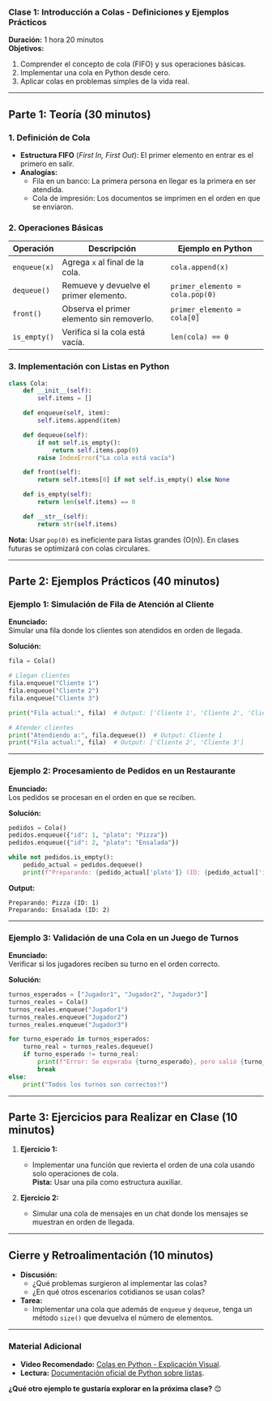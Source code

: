 ### **Clase 1: Introducción a Colas - Definiciones y Ejemplos Prácticos**  
**Duración:** 1 hora 20 minutos  
**Objetivos:**  
1. Comprender el concepto de cola (FIFO) y sus operaciones básicas.  
2. Implementar una cola en Python desde cero.  
3. Aplicar colas en problemas simples de la vida real.  

---

## **Parte 1: Teoría (30 minutos)**  

### **1. Definición de Cola**  
- **Estructura FIFO** (*First In, First Out*): El primer elemento en entrar es el primero en salir.  
- **Analogías:**  
  - Fila en un banco: La primera persona en llegar es la primera en ser atendida.  
  - Cola de impresión: Los documentos se imprimen en el orden en que se enviaron.  

### **2. Operaciones Básicas**  
| **Operación** | **Descripción**                          | **Ejemplo en Python**       |  
|---------------|------------------------------------------|-----------------------------|  
| `enqueue(x)`  | Agrega `x` al final de la cola.         | `cola.append(x)`            |  
| `dequeue()`   | Remueve y devuelve el primer elemento.   | `primer_elemento = cola.pop(0)` |  
| `front()`     | Observa el primer elemento sin removerlo.| `primer_elemento = cola[0]` |  
| `is_empty()`  | Verifica si la cola está vacía.          | `len(cola) == 0`            |  

### **3. Implementación con Listas en Python**  
```python  
class Cola:  
    def __init__(self):  
        self.items = []  

    def enqueue(self, item):  
        self.items.append(item)  

    def dequeue(self):  
        if not self.is_empty():  
            return self.items.pop(0)  
        raise IndexError("La cola está vacía")  

    def front(self):  
        return self.items[0] if not self.is_empty() else None  

    def is_empty(self):  
        return len(self.items) == 0  

    def __str__(self):  
        return str(self.items)  
```  

**Nota:** Usar `pop(0)` es ineficiente para listas grandes (O(n)). En clases futuras se optimizará con colas circulares.  

---

## **Parte 2: Ejemplos Prácticos (40 minutos)**  

### **Ejemplo 1: Simulación de Fila de Atención al Cliente**  
**Enunciado:**  
Simular una fila donde los clientes son atendidos en orden de llegada.  

**Solución:**  
```python  
fila = Cola()  

# Llegan clientes  
fila.enqueue("Cliente 1")  
fila.enqueue("Cliente 2")  
fila.enqueue("Cliente 3")  

print("Fila actual:", fila)  # Output: ['Cliente 1', 'Cliente 2', 'Cliente 3']  

# Atender clientes  
print("Atendiendo a:", fila.dequeue())  # Output: Cliente 1  
print("Fila actual:", fila)  # Output: ['Cliente 2', 'Cliente 3']  
```  

---

### **Ejemplo 2: Procesamiento de Pedidos en un Restaurante**  
**Enunciado:**  
Los pedidos se procesan en el orden en que se reciben.  

**Solución:**  
```python  
pedidos = Cola()  
pedidos.enqueue({"id": 1, "plato": "Pizza"})  
pedidos.enqueue({"id": 2, "plato": "Ensalada"})  

while not pedidos.is_empty():  
    pedido_actual = pedidos.dequeue()  
    print(f"Preparando: {pedido_actual['plato']} (ID: {pedido_actual['id']})")  
```  
**Output:**  
```  
Preparando: Pizza (ID: 1)  
Preparando: Ensalada (ID: 2)  
```  

---

### **Ejemplo 3: Validación de una Cola en un Juego de Turnos**  
**Enunciado:**  
Verificar si los jugadores reciben su turno en el orden correcto.  

**Solución:**  
```python  
turnos_esperados = ["Jugador1", "Jugador2", "Jugador3"]  
turnos_reales = Cola()  
turnos_reales.enqueue("Jugador1")  
turnos_reales.enqueue("Jugador2")  
turnos_reales.enqueue("Jugador3")  

for turno_esperado in turnos_esperados:  
    turno_real = turnos_reales.dequeue()  
    if turno_esperado != turno_real:  
        print(f"Error: Se esperaba {turno_esperado}, pero salió {turno_real}")  
        break  
else:  
    print("Todos los turnos son correctos!")  
```  

---

## **Parte 3: Ejercicios para Realizar en Clase (10 minutos)**  
1. **Ejercicio 1:**  
   - Implementar una función que revierta el orden de una cola usando solo operaciones de cola.  
   **Pista:** Usar una pila como estructura auxiliar.  

2. **Ejercicio 2:**  
   - Simular una cola de mensajes en un chat donde los mensajes se muestran en orden de llegada.  

---

## **Cierre y Retroalimentación (10 minutos)**  
- **Discusión:**  
  - ¿Qué problemas surgieron al implementar las colas?  
  - ¿En qué otros escenarios cotidianos se usan colas?  
- **Tarea:**  
  - Implementar una cola que además de `enqueue` y `dequeue`, tenga un método `size()` que devuelva el número de elementos.  

---

### **Material Adicional**  
- **Video Recomendado:** [Colas en Python - Explicación Visual](https://youtu.be/rUUrmGKYwHw).  
- **Lectura:** [Documentación oficial de Python sobre listas](https://docs.python.org/3/tutorial/datastructures.html).  

**¿Qué otro ejemplo te gustaría explorar en la próxima clase?** 😊